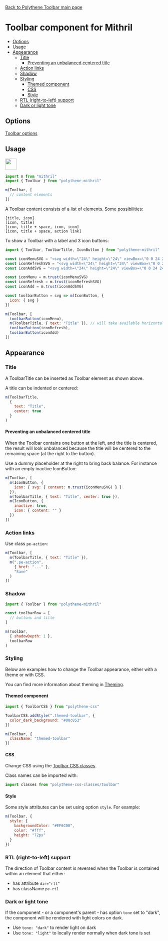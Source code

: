 [Back to Polythene Toolbar main page](../toolbar.md)

# Toolbar component for Mithril

<!-- MarkdownTOC autolink="true" autoanchor="true" bracket="round" levels="1,2,3" -->

- [Options](#options)
- [Usage](#usage)
- [Appearance](#appearance)
  - [Title](#title)
    - [Preventing an unbalanced centered title](#preventing-an-unbalanced-centered-title)
  - [Action links](#action-links)
  - [Shadow](#shadow)
  - [Styling](#styling)
    - [Themed component](#themed-component)
    - [CSS](#css)
    - [Style](#style)
  - [RTL (right-to-left) support](#rtl-right-to-left-support)
  - [Dark or light tone](#dark-or-light-tone)

<!-- /MarkdownTOC -->


<a id="options"></a>
## Options

[Toolbar options](../toolbar.md)



<a id="usage"></a>
## Usage

<a href="https://flems.io/#0=N4Igxg9gdgzhA2BTEAucD4EMAONEBMQAaEGMAJw1QG0AGI2gXRIDMBLJGG0KTAW2RoAdAAsALn3jF0UMYlmoQAHnhsoAawAEI8ohYBeADohxY3CgD0FzOTEiAruTBIBsIQHM2d+wCMhbCGsYPDEYC2wEAE87eUQLRAAPfmxOCxYXGCEwYONNXXgjUjFIzhFERDFjAD5DKFqlMnI2bDFNGCdC03MrG28nF3lMz28-AKCQsIj4aLKoOJgxTCh8THhoOKmZ2IBaPi8dDnComLnd-ab4bYWllbW5oQArGGqlC0bmsRq6qAaKD7aOsYujBLNZbA5+ohXEN9r5-IFMMEKpNjrN5otlqt1kdpidENtsijcWiCcErhjbutHs8QFVXu8Wl96vg2AA3TRsfCFSgQSq014s1lVaR4JBgMQBWCKAAsKAAjHLpSAAL5EHj8QQganSSCyeRiRS6haaYCaAAqEAQPhsRHNlvg1vIZq8SFtAEldQAhexiMTQTTKzT6TSbPEAblqRtapotVpsAGEAMqJgNBkOo2JJxMR76xh0J5NCTD4fCJ4pIAAUxiEMQE+G2frj5GMtuAtU0mkga3IAH1VO5xD3rWB1O5KPZlihNMYAMS0WhgAAcAFYAMwt9udhAQXsrcjqIeYEdjiAT-BT6cgOcLlfrkC1ZUAShzkegxrYuoAsvJ7ImAGoAOJpsYDSsu4mgAO6cnYRiGMYABM0pwbkZRsAOYiwQhSFwSAmismwiAQZ6EAJJhIC0JoFGIZoiHIfy2CYHYmhcnRn6rpocqLiInGsts8EABKrqy8EAF58LQ2zLtxi68QJQmieJ2wAOzCdJf4AGyCSJdEWHSbxgTUIA5lGHK6gASnougwCI-5AcGIEwGBkHQSIZG0Th2iIGh4hudhuT4YRxGkXRFFUdKNF+fRjEiMxZGfnKSlCOpy6aOpQirsu8Zyml8GaNKQgAJwcfl8FynlHG5dKYDbPl0q5RJiUFUVq5CMui7KYVRWLjALXLkpmiLpojVdWALVKexFFpYu0p8a1KWJeN2zqSIs20Iu1VCIuuXwelq7bC1tDhTNy5JSlM0tauZUSeps3qQVS1LTAO13UtqVLWAcpJeplGaC1ipJUVJW5Z9SmLgAMnK7EKiISl-tKlw7RlNHpcu2k4bp9IGcYxlvq0H7QAAgiWtnAcojngVB+AwXR7koV56G+XReEEURJFkaFEURXRdIMUxLE4fFRWQyt6msstfG8Zpy6ySI6l-lJ8Fi7Lwlo8YGP6e4hkvlAJmNvm5Der6-rBuTQZMhIFYetAht+lARCboYYimvjUBTqapuBsqm7Pg7Ou45oBPYNgaZtlAHYBRBU4Vo+ZuaNQm4dnwVZapQEFCFAvKIC2ccJx2mhJ8YmDZ6Heel9ougsFOQK+t0YJ9M4UKDB4sKjIEoYkvgUIQGEex2BcFgzhYeuOhuYdlx2izkO4FRVyAQ5YBoxi5x2qqXom5SaKscBTgAChmcyaCwO6aJ+5wcJo2x2k2zFd8Yj654wj722PifJ0IqfZ-HL95wXWoSmISBs7GGdAAxAm9limTfHfZ+49f5ZAgHwCIcxZCj3Hq-PMjoYFoI7F-bBpdh42BttACsfAazkHsAsCsLtvxQF-IBR8T9l5oKThgmwIDXQmk0HIBIYhZ6sPIM5JimA8KIHIJEERYiJHiNZKI6RsipEKJkZIpR4i7jgX-oA3CT4sF4K4faR0RCoAkLIRQsQVDzKWUQNZWyDCdF4IIQbH0ttjFiHIZQl2RNSz0Pvt-cejAmEdh8ePIJedH52LgR-YgOdfH5zfhorOUTjDxgQQxcU0CmFwMgIg9YKDiABNifwuxpdHamiyak3hXDyFgNVPknBtS84OMMS4txZjqE-hsYwmJsCKz8PYYgVsXDEgVOAfomwgiYrCJUYo+RUzZkzPmco+RaiuEugSQGTpuiJ6jMcUbIxpDXGmPMdACyLArI2W8UUtBjSnHEP2S0o5UBPEdPqf4rpmgQmlw+ZoMJucIkQAgp-DJcTVlAJAG6ZY+oCArNAekmJmSUk5L5Jc9B2zkV51wXgx2LDtl9IGWoTusgpwHP6YMnhs9wUErkPgaFmj1lovwdsppdzDkuxOWcjp9KGmMpuXskx7jdRPO8S8-JXzAkPw2T-N+kTbQYtLnA+JoL4yQt0NShVIAJVyrfmUxFqDmE9NRfU2VaDHZWBDFgMAiARAIE7gIv0mgIAsBYCELhZQ8jeVaDATkYCfA8vqa-K2UBDGtj9dOCUvBxRskQESqpnLS4uzdluPUhLLy5C9m80u2iQ3YqbLizhFq9TkGjfYEl3DhkgCVQWqFaq6Uhuubs5pLKBXEyFem75IqmFfJ+d-P5AKolGtftWNVtpjBlhKAQWF3TqzauQUi-J2b9ZopKfUx2Cwx0JuHKOccyxkndlnjOR1BVFzzlTfUmprb+1XO5fW5l-LoA0LoQBWxWb9U5tWQM0tfDtnjM3tMxZf65H-t-QB1R0B1Egq0Rq+xV7nE3taRY05VjzmPsg9gutMG+VwcJs25Dwq3miveeK8JUr-mArhcCmFiSQBmjKHWCdZd4XZJnbq7phT8lLtbY7ZwiIYAADkNSz1rAQBs2zmNQbmLPPc6gl6trPboi9480O3Iww8+9HLn29LfZwj9l5+HfsmQs4DQGjNzMkcs6tmbW1bKbEy5TrLLHWIubW6DSmDm3sedhhhuHsH4c7ZBntpHJ1-3A8OkAiYRDFhI+qy5DGkH6lE6XeTkrWOWZNCGjs1kIsQQACKIBaCIKccpY0BiK4lhTzneWucw1AVTjmUsotfaA99QzP3XygkI4zBmOuAamWZ8DNa6t6Oszyhtbm2WIbUwNxTFX7keI8-hvx9SUOhI7YR35xG07YHxJJ4TcwAv0fI5okLfTwHUpdjATQFZJN6LmPfKLQKp0IqY3kt587MGGqc0N69tmvztNq5sgpOLNOmm0yM1r+wf0mcM5DrrhnesUf6-9qbI2qtjYc8horSPYMPMFTh1trzvMre-l2jsrzlTa1IXwU8shLsQDAPYVwYgPAVAAKIDFkJ6SIbp8DJx5HyJ+Acg7PhFIgMUEo3yKDuigPqKo1QgF4AIRQWRgg6mgHIBQaAVTMBAKoDQXAUDUHVArtAvcDjwAAAJzB4dIRwUg0DAlBBObAo54F8AsCbi4Zudq0CEBJJwSU3dn3gEIPYUBtQkGKJtxQDIDTKkYMqIAA" target="_blank"><img src="https://arthurclemens.github.io/assets/polythene/docs/try-out-green.gif" height="36" /></a>

~~~javascript
import m from "mithril"
import { Toolbar } from "polythene-mithril"

m(Toolbar, [
  // content elements
])
~~~

A Toolbar content consists of a list of elements. Some possibilities:

~~~
[title, icon]
[icon, title]
[icon, title + space, icon, icon]
[icon, title + space, action link]
~~~

To show a Toolbar with a label and 3 icon buttons:

~~~javascript
import { Toolbar, ToolbarTitle, IconButton } from "polythene-mithril"

const iconMenuSVG = "<svg width=\"24\" height=\"24\" viewBox=\"0 0 24 24\"><path d=\"M3 18h18v-2H3v2zm0-5h18v-2H3v2zm0-7v2h18V6H3z\"/></svg>"
const iconRefreshSVG = "<svg width=\"24\" height=\"24\" viewBox=\"0 0 24 24\"><path d=\"M17.65 6.35C16.2 4.9 14.21 4 12 4c-4.42 0-7.99 3.58-7.99 8s3.57 8 7.99 8c3.73 0 6.84-2.55 7.73-6h-2.08c-.82 2.33-3.04 4-5.65 4-3.31 0-6-2.69-6-6s2.69-6 6-6c1.66 0 3.14.69 4.22 1.78L13 11h7V4l-2.35 2.35z\"/></svg>"
const iconAddSVG = "<svg width=\"24\" height=\"24\" viewBox=\"0 0 24 24\"><path d=\"M19 13h-6v6h-2v-6H5v-2h6V5h2v6h6v2z\"/></svg>"

const iconMenu = m.trust(iconMenuSVG)
const iconRefresh = m.trust(iconRefreshSVG)
const iconAdd = m.trust(iconAddSVG)

const toolbarButton = svg => m(IconButton, {
  icon: { svg }
})

m(Toolbar, [
  toolbarButton(iconMenu),
  m(ToolbarTitle, { text: "Title" }), // will take available horizontal space
  toolbarButton(iconRefresh),
  toolbarButton(iconAdd)
])
~~~



<a id="appearance"></a>
## Appearance


<a id="title"></a>
### Title

A ToolbarTitle can be inserted as Toolbar element as shown above.

A title can be indented or centered:

~~~javascript
m(ToolbarTitle,
  {
    text: "Title",
    center: true
  }
)
~~~

<a id="preventing-an-unbalanced-centered-title"></a>
#### Preventing an unbalanced centered title

When the Toolbar contains one button at the left, and the title is centered, the result will look unbalanced because the title will be centered to the remaining space (at the right to the button).

Use a dummy placeholder at the right to bring back balance. For instance with an empty inactive IconButton:

~~~javascript
m(Toolbar, [
  m(IconButton, {
    icon: { svg: { content: m.trust(iconMenuSVG) } }
  }),
  m(ToolbarTitle, { text: "Title", center: true }),
  m(IconButton, {
    inactive: true,
    icon: { content: "" }
  })
])
~~~


<a id="action-links"></a>
### Action links

Use class `pe-action`:

~~~javascript
m(Toolbar, [
  m(ToolbarTitle, { text: "Title" }),
  m(".pe-action",
    { href: "..." },
    "Save"
  )
])
~~~


<a id="shadow"></a>
### Shadow

~~~javascript
import { Toolbar } from "polythene-mithril"

const toolbarRow = [
  // buttons and title
]

m(Toolbar,
  { shadowDepth: 1 },
  toolbarRow
)
~~~


<a id="styling"></a>
### Styling

Below are examples how to change the Toolbar appearance, either with a theme or with CSS.

You can find more information about theming in  [Theming](../../theming.md).

<a id="themed-component"></a>
#### Themed component

~~~javascript
import { ToolbarCSS } from "polythene-css"

ToolbarCSS.addStyle(".themed-toolbar", {
  color_dark_background: "#00c853"
})

m(Toolbar, {
  className: "themed-toolbar"
})
~~~

<a id="css"></a>
#### CSS

Change CSS using the [Toolbar CSS classes](../../../packages/polythene-css-classes/toolbar.js).

Class names can be imported with:

~~~javascript
import classes from "polythene-css-classes/toolbar"
~~~

<a id="style"></a>
#### Style

Some style attributes can be set using option `style`. For example:

~~~javascript
m(Toolbar, {
  style: {
    backgroundColor: "#EF6C00",
    color: "#fff",
    height: "72px"
  }
})
~~~

<a id="rtl-right-to-left-support"></a>
### RTL (right-to-left) support

The direction of Toolbar content is reversed when the Toolbar is contained within an element that either:

* has attribute `dir="rtl"`
* has className `pe-rtl`

<a id="dark-or-light-tone"></a>
### Dark or light tone

If the component - or a component's parent - has option `tone` set to "dark", the component will be rendered with light colors on dark. 

* Use `tone: "dark"` to render light on dark
* Use `tone: "light"` to locally render normally when dark tone is set




